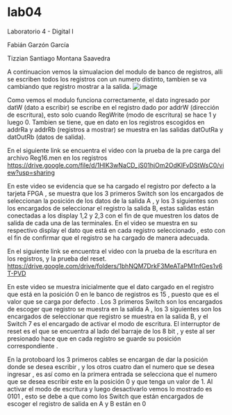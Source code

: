 # lab04

Laboratorio 4 - Digital I

Fabián Garzón García

Tizzian Santiago Montana Saavedra

A continuacion vemos la simualacion del modulo de banco de registros, alli se escriben todos los registros con un numero distinto, tambien se va cambiando que registro mostrar a la salida.
![image](https://user-images.githubusercontent.com/80001669/115980234-aa6a6c00-a550-11eb-8a62-94e71bf01d0c.png)

Como vemos el modulo funciona correctamente, el dato ingresado por datW (dato a escribir) se escribe en el registro dado por addrW (dirección de escritura), esto solo cuando RegWrite (modo de escritura) se hace 1 y luego 0. Tambien se tiene, que en dato en los registros escogidos en addrRa y addrRb (registros a mostrar) se muestra en las salidas datOutRa y datOutRb (datos de salida).

En el siguiente link se encuentra el video con la prueba de la pre carga del archivo Reg16.men en los registros
https://drive.google.com/file/d/1HlK3wNaCD_jS01hjOm2OdKlFvDStWsC0/view?usp=sharing

En este video se evidencia que se ha cargado  el registro por defecto a la tarjeta FPGA , se muestra que los 3 primeros Switch son los encargados de  seleccionan la posición de  los datos de la salida A , y los 3 siguientes son los encargados de seleccionar  el registro la salida B, estas salidas están conectadas a los display  1,2 y 2,3 con el fin de que muestren los datos de salida de cada una de las terminales. En el video se muestra en su respectivo display  el dato que está en cada registro seleccionado  , esto con el fin de confirmar que el registro se ha cargado de manera adecuada.

En el siguiente link se encuentra el video con la prueba de la escritura en los registros, y la prueba del reset.
https://drive.google.com/drive/folders/1bhNQM7DrkF3MeATaPM1nfGes1v6T-PVD

En este video se muestra inicialmente que el dato cargado en el registro que está en la posición 0 en le banco de registros es 15 , puesto que es el valor que se carga por defecto . Los 3 primeros Switch son los encargados de escoger que registro se muestra en la salida A , los 3 siguientes son los encargados de seleccionar que registro se muestra en la salida B, y el Switch 7 es el encargado de activar el modo de escritura. El interruptor de reset es el que se encuentra al lado del barraje de los 8 bit , y este al ser presionado hace que en cada registro se guarde su posición correspondiente .

En la protoboard los 3 primeros cables se encargan de dar la posición donde se desea escribir , y los otros cuatro dan  el numero que se desea ingresar , es así como en la primera entrada se selecciona que el numero que se desea escribir este en la posición 0 y que tenga un valor de 1. Al activar el modo de escritura y luego desactivarlo vemos lo  mostrado es 0101 , esto se debe a que como los  Switch que están encargados de escoger el registro de salida en A y B están en 0
